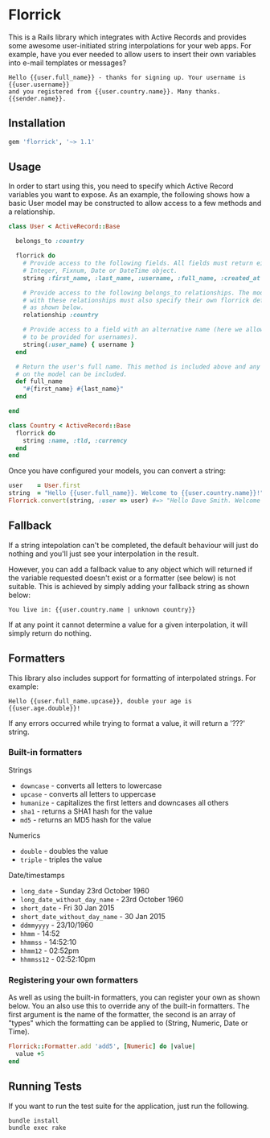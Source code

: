 # Florrick

This is a Rails library which integrates with Active Records and provides some
awesome user-initiated string interpolations for your web apps. For example, have
you ever needed to allow users to insert their own variables into e-mail templates
or messages?

```
Hello {{user.full_name}} - thanks for signing up. Your username is {{user.username}}
and you registered from {{user.country.name}}. Many thanks. {{sender.name}}.
```

## Installation

```ruby
gem 'florrick', '~> 1.1'
```

## Usage

In order to start using this, you need to specify which Active Record variables
you want to expose. As an example, the following shows how a basic User model may
be constructed to allow access to a few methods and a relationship.

```ruby
class User < ActiveRecord::Base

  belongs_to :country

  florrick do
    # Provide access to the following fields. All fields must return either a String,
    # Integer, Fixnum, Date or DateTime object.
    string :first_name, :last_name, :username, :full_name, :created_at

    # Provide access to the following belongs_to relationships. The models associated
    # with these relationships must also specify their own florrick definitions
    # as shown below.
    relationship :country

    # Provide access to a field with an alternative name (here we allow an underscore
    # to be provided for usernames).
    string(:user_name) { username }
  end

  # Return the user's full name. This method is included above and any instance methods
  # on the model can be included.
  def full_name
    "#{first_name} #{last_name}"
  end

end

class Country < ActiveRecord::Base
  florrick do
    string :name, :tld, :currency
  end
end
```

Once you have configured your models, you can convert a string:

```ruby
user    = User.first
string  = "Hello {{user.full_name}}. Welcome to {{user.country.name}}!"
Florrick.convert(string, :user => user) #=> "Hello Dave Smith. Welcome to Germany!"
```

## Fallback

If a string intepolation can't be completed, the default behaviour will just do
nothing and you'll just see your interpolation in the result.

However, you can add a fallback value to any object which will returned if the
variable requested doesn't exist or a formatter (see below) is not suitable. This
is achieved by simply adding your fallback string as shown below:

```text
You live in: {{user.country.name | unknown country}}
```

If at any point it cannot determine a value for a given interpolation, it will simply return do nothing.

## Formatters

This library also includes support for formatting of interpolated strings. For example:

```text
Hello {{user.full_name.upcase}}, double your age is {{user.age.double}}!
```

If any errors occurred while trying to format a value, it will return a '???' string.

### Built-in formatters

Strings

* `downcase` - converts all letters to lowercase
* `upcase` - converts all letters to uppercase
* `humanize` - capitalizes the first letters and downcases all others
* `sha1` - returns a SHA1 hash for the value
* `md5` - returns an MD5 hash for the value

Numerics

* `double` - doubles the value
* `triple` - triples the value

Date/timestamps

* `long_date` - Sunday 23rd October 1960
* `long_date_without_day_name` - 23rd October 1960
* `short_date` - Fri 30 Jan 2015
* `short_date_without_day_name` - 30 Jan 2015
* `ddmmyyyy` - 23/10/1960
* `hhmm` - 14:52
* `hhmmss` - 14:52:10
* `hhmm12` - 02:52pm
* `hhmmss12` - 02:52:10pm

### Registering your own formatters

As well as using the built-in formatters, you can register your own as shown below. You an also use
this to override any of the built-in formatters. The first argument is the name of the formatter, the
second is an array of "types" which the formatting can be applied to (String, Numeric, Date or Time).

```ruby
Florrick::Formatter.add 'add5', [Numeric] do |value|
  value +5
end
```


## Running Tests

If you want to run the test suite for the application, just run the following.

```
bundle install
bundle exec rake
```
